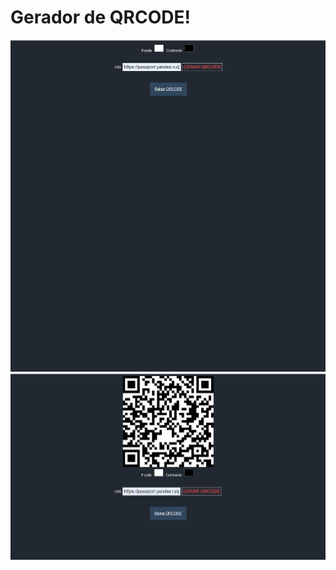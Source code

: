 # Gerador de QRCODE!

![](https://github.com/Jeffersoncharlles/geradorQRCODE/raw/master/screeshots/1.PNG)
![](https://github.com/Jeffersoncharlles/geradorQRCODE/raw/master/screeshots/2.PNG)
